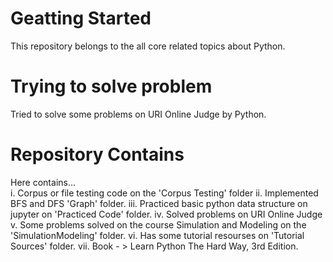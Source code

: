 # Geatting Started
This repository belongs to the all core related topics about Python.

# Trying to solve problem
Tried to solve some problems on URI Online Judge by Python.

# Repository Contains
Here contains... <br/>
i. Corpus or file testing code on the 'Corpus Testing' folder
ii. Implemented BFS and DFS 'Graph' folder.
iii. Practiced basic python data structure on jupyter on 'Practiced Code' folder.
iv. Solved problems on URI Online Judge
v. Some problems solved on the course Simulation and Modeling on the 'SimulationModeling' folder.
vi. Has some tutorial resourses on 'Tutorial Sources' folder.
vii. Book - > Learn Python The Hard Way, 3rd Edition.
